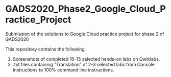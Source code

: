 # GADS2020_Phase2_Google_Cloud_Practice_Project
Submission of the solutions to Google Cloud practice project for phase 2 of GADS2020

This repository contains the following:

1. Screenshots of completed 10-15 selected hands-on labs on Qwiklabs.
2. .txt files containing “Translation” of 2-3 selected labs from Console instructions to 100% command line instructions.
